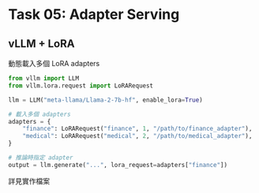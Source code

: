 # Task 05: Adapter Serving

## vLLM + LoRA

動態載入多個 LoRA adapters

```python
from vllm import LLM
from vllm.lora.request import LoRARequest

llm = LLM("meta-llama/Llama-2-7b-hf", enable_lora=True)

# 載入多個 adapters
adapters = {
    "finance": LoRARequest("finance", 1, "/path/to/finance_adapter"),
    "medical": LoRARequest("medical", 2, "/path/to/medical_adapter"),
}

# 推論時指定 adapter
output = llm.generate("...", lora_request=adapters["finance"])
```

詳見實作檔案
